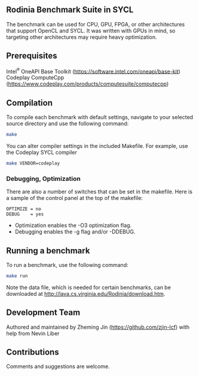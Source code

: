 ##  Rodinia Benchmark Suite in SYCL

The benchmark can be used for CPU, GPU, FPGA, or other architectures that support OpenCL and SYCL. It was written with GPUs in mind, so targeting other architectures may require heavy optimization.

##  Prerequisites

Intel<sup>®</sup> OneAPI Base Toolkit (https://software.intel.com/oneapi/base-kit) 
Codeplay ComputeCpp (https://www.codeplay.com/products/computesuite/computecpp) 


## Compilation

To compile each benchmark with default settings, navigate to your selected source directory and use the following command:

```bash
make
```

 You can alter compiler settings in the included Makefile. For example, use the Codeplay SYCL compiler
```bash
make VENDOR=codeplay
```

### Debugging, Optimization 

There are also a number of switches that can be set in the makefile. Here is a sample of the control panel at the top of the makefile:

```make
OPTIMIZE = no
DEBUG    = yes
```
- Optimization enables the -O3 optimization flag.
- Debugging enables the -g flag and/or -DDEBUG.

## Running a benchmark

To run a benchmark, use the following command:
```bash
make run
```

Note the data file, which is needed for certain benchmarks, can be downloaded at http://lava.cs.virginia.edu/Rodinia/download.htm.

## Development Team
Authored and maintained by Zheming Jin (https://github.com/zjin-lcf) with help from Nevin Liber

## Contributions
Comments and suggestions are welcome. 
